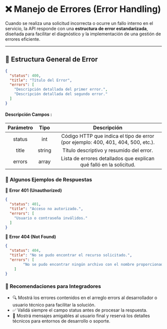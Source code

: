 # ❌ Manejo de Errores (Error Handling)

Cuando se realiza una solicitud incorrecta o ocurre un fallo interno en el servicio, la API responde con una **estructura de error estandarizada**, diseñada para facilitar el diagnóstico y la implementación de una gestión de errores eficiente.

---

## 🧬 Estructura General de Error

```json
{
  "status": 400,
  "title": "Título del Error",
  "errors": [
    "Descripción detallada del primer error.",
    "Descripción detallada del segundo error."
  ]
}

```

#### **Descripción Campos :**

|**Parámetro**|**Tipo**|                                                             **Descripción**                                                       |
|:-----------:|:------:|:---------------------------------------------------------------------------------------------------------------------------------:|
|    status   |  int   |                        Código HTTP que indica el tipo de error (por ejemplo: 400, 401, 404, 500, etc.).                           |
|    title    | string |                                              Título descriptivo y resumido del error.                                             |
|    errors   | array  |                               Lista de errores detallados que explican qué falló en la solicitud.                                 |

### 📌 **Algunos Ejemplos de Respuestas**

🔐 **Error 401 (Unauthorized)**

```json
{
  "status": 401,
  "title": "Acceso no autorizado.",
  "errors": [
    "Usuario o contraseña inválidos."
  ]
}
```

🛑 **Error 404 (Not Found)**

```json
{
  "status": 404,
  "title": "No se pudo encontrar el recurso solicitado.",
  "errors": [
        "No se pudo encontrar ningún archivo con el nombre proporcionado."
    ]
}
```

### 🧠 **Recomendaciones para Integradores**

- 🔍 Mostrá los errores contenidos en el arreglo errors al desarrollador o usuario técnico para facilitar la solución.
- ✅ Validá siempre el campo status antes de procesar la respuesta.
- 📣 Mostrá mensajes amigables al usuario final y reservá los detalles técnicos para entornos de desarrollo o soporte.